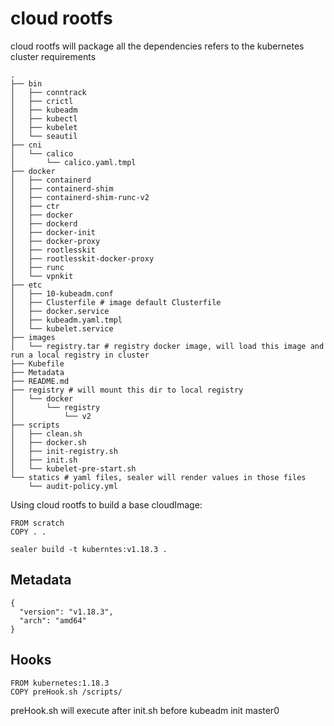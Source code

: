 # cloud rootfs

cloud rootfs will package all the dependencies refers to the kubernetes cluster requirements

```shell script
.
├── bin
│   ├── conntrack
│   ├── crictl
│   ├── kubeadm
│   ├── kubectl
│   ├── kubelet
│   └── seautil
├── cni
│   └── calico
│       └── calico.yaml.tmpl
├── docker
│   ├── containerd
│   ├── containerd-shim
│   ├── containerd-shim-runc-v2
│   ├── ctr
│   ├── docker
│   ├── dockerd
│   ├── docker-init
│   ├── docker-proxy
│   ├── rootlesskit
│   ├── rootlesskit-docker-proxy
│   ├── runc
│   └── vpnkit
├── etc
│   ├── 10-kubeadm.conf
│   ├── Clusterfile # image default Clusterfile
│   ├── docker.service
│   ├── kubeadm.yaml.tmpl
│   └── kubelet.service
├── images
│   └── registry.tar # registry docker image, will load this image and run a local registry in cluster
├── Kubefile
├── Metadata
├── README.md
├── registry # will mount this dir to local registry
│   └── docker
│       └── registry
│           └── v2
├── scripts
│   ├── clean.sh 
│   ├── docker.sh
│   ├── init-registry.sh
│   ├── init.sh
│   └── kubelet-pre-start.sh
└── statics # yaml files, sealer will render values in those files
    └── audit-policy.yml
```

Using cloud rootfs to build a base cloudImage:

```shell script
FROM scratch
COPY . .
```

```shell script
sealer build -t kuberntes:v1.18.3 .
```

## Metadata

```shell script
{
  "version": "v1.18.3",
  "arch": "amd64"
}
```

## Hooks

```shell script
FROM kubernetes:1.18.3
COPY preHook.sh /scripts/
```
preHook.sh will execute after init.sh before kubeadm init master0 